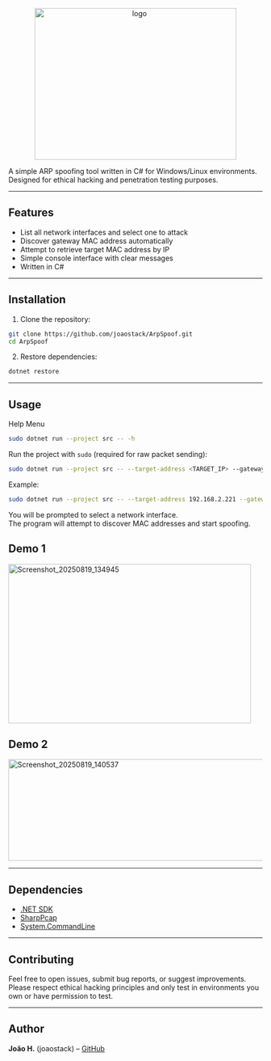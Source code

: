 <p align="center"><img width="400" height="300" alt="logo" src="https://github.com/user-attachments/assets/adeef2ed-aab3-4bf7-aa8d-ab3233ff6bdc" /></p>

A simple ARP spoofing tool written in C# for Windows/Linux environments.  
Designed for ethical hacking and penetration testing purposes.

---

## Features

- List all network interfaces and select one to attack
- Discover gateway MAC address automatically
- Attempt to retrieve target MAC address by IP
- Simple console interface with clear messages
- Written in C#

---

## Installation

1. Clone the repository:

```bash
git clone https://github.com/joaostack/ArpSpoof.git
cd ArpSpoof
```

2. Restore dependencies:

```bash
dotnet restore
```

---

## Usage

Help Menu
```bash
sudo dotnet run --project src -- -h
```

Run the project with `sudo` (required for raw packet sending):

```bash
sudo dotnet run --project src -- --target-address <TARGET_IP> --gateway-address <GATEWAY_IP>
```

Example:

```bash
sudo dotnet run --project src -- --target-address 192.168.2.221 --gateway-address 192.168.2.1
```

You will be prompted to select a network interface.  
The program will attempt to discover MAC addresses and start spoofing.

## Demo 1
<img width="481" height="315" alt="Screenshot_20250819_134945" src="https://github.com/user-attachments/assets/b32f64bf-9b21-4e4e-9616-9b6474bcd5bc" />

## Demo 2
<img width="783" height="201" alt="Screenshot_20250819_140537" src="https://github.com/user-attachments/assets/8084d121-c2d9-4ab5-8ea8-03d664044a21" />

---

## Dependencies

- [.NET SDK](https://dotnet.microsoft.com/en-us/download)
- [SharpPcap](https://github.com/chmorgan/sharppcap)
- [System.CommandLine](https://github.com/dotnet/command-line-api)

---

## Contributing

Feel free to open issues, submit bug reports, or suggest improvements.  
Please respect ethical hacking principles and only test in environments you own or have permission to test.

---

## Author

<b>João H.</b> (joaostack) – [GitHub](https://github.com/joaostack)




